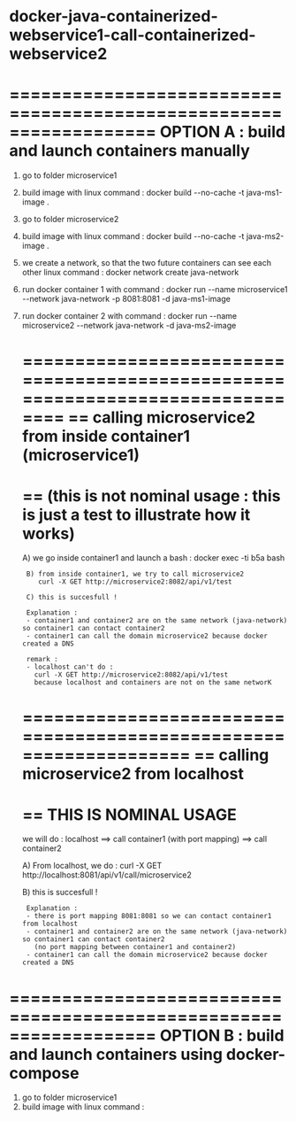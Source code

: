# docker-java-containerized-webservice1-call-containerized-webservice2

==================================================================
OPTION A : build and launch containers manually
==================================================================

1) go to folder microservice1
2) build image with linux command :
   docker build --no-cache -t java-ms1-image .
  
1) go to folder microservice2
2) build image with linux command :
   docker build --no-cache -t java-ms2-image .
   
1) we create a network, so that the two future containers can see each other
   linux command : 
   docker network create java-network
   
3) run docker container 1 with command : 
   docker run --name microservice1 --network java-network -p 8081:8081 -d java-ms1-image
   
3) run docker container 2 with command : 
   docker run --name microservice2 --network java-network -d java-ms2-image
   
	===============================================================================
	== calling microservice2 from inside container1 (microservice1)
	== 
	== (this is not nominal usage : this is just a test to illustrate how it works)
	===============================================================================
	
	A) we go inside container1 and launch a bash :
	   docker exec -ti b5a bash 
	   
        B) from inside container1, we try to call microservice2
           curl -X GET http://microservice2:8082/api/v1/test
           
        C) this is succesfull !
        
        Explanation : 
        - container1 and container2 are on the same network (java-network) so container1 can contact container2
        - container1 can call the domain microservice2 because docker created a DNS
        
        remark : 
        - localhost can't do : 
          curl -X GET http://microservice2:8082/api/v1/test
          because localhost and containers are not on the same networK
        
	==================================================================
	== calling microservice2 from localhost
	== 
	== THIS IS NOMINAL USAGE	
	==================================================================
	
	we will do : 
	localhost ==> call container1 (with port mapping) ==> call container2
	
	A) From localhost, we do :
	curl -X GET http://localhost:8081/api/v1/call/microservice2
	
	B) this is succesfull !
	
        Explanation : 
        - there is port mapping 8081:8081 so we can contact container1 from localhost
        - container1 and container2 are on the same network (java-network) so container1 can contact container2
          (no port mapping between container1 and container2)
        - container1 can call the domain microservice2 because docker created a DNS
        
==================================================================
OPTION B : build and launch containers using docker-compose
==================================================================

1) go to folder microservice1
2) build image with linux command :












